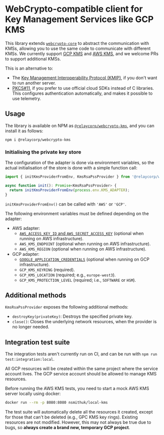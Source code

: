# WebCrypto-compatible client for Key Management Services like GCP KMS

This library extends [`webcrypto-core`](https://www.npmjs.com/package/webcrypto-core) to abstract the communication with KMSs, allowing you to use the same code to communicate with different KMSs. We currently support [GCP KMS](https://cloud.google.com/security-key-management) and [AWS KMS](https://aws.amazon.com/kms/), and we welcome PRs to support additional KMSs.

This is an alternative to:

- The [Key Management Interoperability Protocol (KMIP)](https://en.wikipedia.org/wiki/Key_Management_Interoperability_Protocol), if you don't want to run another server.
- [PKCS#11](https://en.wikipedia.org/wiki/PKCS_11), if you prefer to use official cloud SDKs instead of C libraries. This configures authentication automatically, and makes it possible to use telemetry.

## Usage

The library is available on NPM as [`@relaycorp/webcrypto-kms`](https://www.npmjs.com/package/@relaycorp/webcrypto-kms), and you can install it as follows:

```
npm i @relaycorp/webcrypto-kms
```

### Initialising the private key store

The configuration of the adapter is done via environment variables, so the actual initialisation of the store is done with a simple function call:

```typescript
import { initKmsProviderFromEnv, KmsRsaPssProvider } from '@relaycorp/webcrypto-kms';

async function init(): Promise<KmsRsaPssProvider> {
  return initKmsProviderFromEnv(process.env.KMS_ADAPTER);
}
```

`initKmsProviderFromEnv()` can be called with `'AWS'` or `'GCP'`.

The following environment variables must be defined depending on the adapter:

- AWS adapter:
  - [`AWS_ACCESS_KEY_ID` and `AWS_SECRET_ACCESS_KEY`](https://docs.aws.amazon.com/sdk-for-javascript/v3/developer-guide/loading-node-credentials-environment.html) (optional when running on AWS infrastructure).
  - `AWS_KMS_ENDPOINT` (optional when running on AWS infrastructure).
  - `AWS_KMS_REGION` (optional when running on AWS infrastructure).
- GCP adapter:
  - [`GOOGLE_APPLICATION_CREDENTIALS`](https://cloud.google.com/docs/authentication/getting-started) (optional when running on GCP infrastructure).
  - `GCP_KMS_KEYRING` (required).
  - `GCP_KMS_LOCATION` (required; e.g., `europe-west3`).
  - `GCP_KMS_PROTECTION_LEVEL` (required; i.e., `SOFTWARE` or `HSM`).

## Additional methods

`KmsRsaPssProvider` exposes the following additional methods:

- `destroyKey(privateKey)`: Destroys the specified private key.
- `close()`: Closes the underlying network resources, when the provider is no longer needed.

## Integration test suite

The integration tests aren't currently run on CI, and can be run with `npm run test:integration:local`.

All GCP resources will be created within the same project where the service account lives. The GCP service account should be allowed to manage KMS resources.

Before running the AWS KMS tests, you need to start a mock AWS KMS server locally using docker:

```bash
docker run --rm -p 8080:8080 nsmithuk/local-kms
```

The test suite will automatically delete all the resources it created, except for those that can't be deleted (e.g., GPC KMS key rings). Existing resources are not modified. However, this may not always be true due to bugs, so **always create a brand new, temporary GCP project**.
